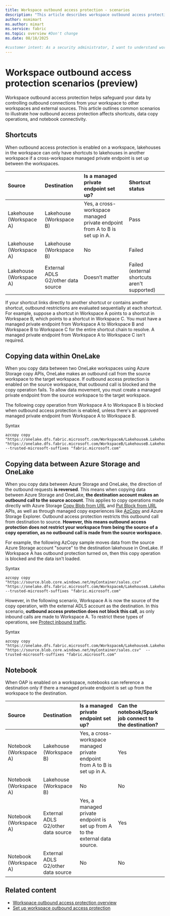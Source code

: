 ```yaml
---
title: Workspace outbound access protection - scenarios
description: "This article describes workspace outbound access protection in several scenarios."
author: msmimart
ms.author: mimart
ms.service: fabric
ms.topic: overview #Don't change
ms.date: 08/18/2025

#customer intent: As a security administrator, I want to understand workspace outbound access protection scenarios so that I can configure secure data access and movement between workspaces and external sources.
---
```


# Workspace outbound access protection scenarios (preview)

Workspace outbound access protection helps safeguard your data by controlling outbound connections from your workspace to other workspaces and external sources. This article outlines common scenarios to illustrate how outbound access protection affects shortcuts, data copy operations, and notebook connectivity.

## Shortcuts

When outbound access protection is enabled on a workspace, lakehouses in the workspace can only have shortcuts to lakehouses in another workspace if a cross-workspace managed private endpoint is set up between the workspaces.

| Source | Destination | Is a managed private endpoint set up? | Shortcut status |
|:-|:-|:-|:-|
| Lakehouse (Workspace A) | Lakehouse (Workspace B) | Yes, a cross-workspace managed private endpoint from A to B is set up in A. | Pass |
| Lakehouse (Workspace A) | Lakehouse (Workspace B) | No | Failed |
| Lakehouse (Workspace A) | External ADLS G2/other data source | Doesn’t matter | Failed (external shortcuts aren't supported) |

If your shortcut links directly to another shortcut or contains another shortcut, outbound restrictions are evaluated sequentially at each shortcut. For example, suppose a shortcut in Workspace A points to a shortcut in Workspace B, which points to a shortcut in Workspace C. You must have a managed private endpoint from Workspace A to Workspace B and Workspace B to Workspace C for the entire shortcut chain to resolve. A managed private endpoint from Workspace A to Workspace C isn't required. 

## Copying data within OneLake 

When you copy data between two OneLake workspaces using Azure Storage copy APIs, OneLake makes an outbound call from the source workspace to the target workspace. If outbound access protection is enabled on the source workspace, that outbound call is blocked and the copy operation fails. To allow data movement, you must create a managed private endpoint from the source workspace to the target workspace. 

The following copy operation from Workspace A to Workspace B is blocked when outbound access protection is enabled, unless there's an approved managed private endpoint from Workspace A to Workspace B.

Syntax
```azcopy
azcopy copy "https://onelake.dfs.fabric.microsoft.com/WorkspaceA/LakehouseA.Lakehouse/Files/sales.csv" "https://onelake.dfs.fabric.microsoft.com/WorkspaceB/LakehouseB.Lakehouse/Files/sales.csv" --trusted-microsoft-suffixes "fabric.microsoft.com"
```

## Copying data between Azure Storage and OneLake

When you copy data between Azure Storage and OneLake, the direction of the outbound requests **is reversed**. This means when copying data between Azure Storage and OneLake, **the destination account makes an outbound call to the source account**. This applies to copy operations made directly with Azure Storage [Copy Blob from URL](/rest/api/storageservices/copy-blob-from-url) and [Put Block from URL](/rest/api/storageservices/put-block-from-url) APIs, as well as through managed copy experiences like [AzCopy](/azure/storage/common/storage-use-azcopy-v10) and Azure Storage Explorer. Outbound access protection restricts this outbound call from destination to source. **However, this means outbound access protection does not restrict your workspace from being the source of a copy operation, as no outbound call is made from the source workspace.** 

For example, the following AzCopy sample moves data from the source Azure Storage account "source" to the destination lakehouse in OneLake. If Workspace A has outbound protection turned on, then this copy operation is blocked and the data isn't loaded. 

Syntax
```azcopy
azcopy copy "https://source.blob.core.windows.net/myContainer/sales.csv" "https://onelake.dfs.fabric.microsoft.com/WorkspaceA/LakehouseA.Lakehouse/Files/sales.csv" --trusted-microsoft-suffixes "fabric.microsoft.com"
```

However, in the following scenario, Workspace A is now the source of the copy operation, with the external ADLS account as the destination. In this scenario, **outbound access protection does not block this call**, as only inbound calls are made to Workspace A. To restrict these types of operations, see [Protect inbound traffic](protect-inbound-traffic.md).

Syntax
```azcopy
azcopy copy "https://onelake.dfs.fabric.microsoft.com/WorkspaceA/LakehouseA.Lakehouse/Files/sales.csv" "https://source.blob.core.windows.net/myContainer/sales.csv"  --trusted-microsoft-suffixes "fabric.microsoft.com"
```

## Notebook

When OAP is enabled on a workspace, notebooks can reference a destination only if there a managed private endpoint is set up from the workspace to the destination.

| Source | Destination | Is a managed private endpoint set up? | Can the notebook/Spark job connect to the destination? |
|:-|:-|:-|:-|
| Notebook (Workspace A) | Lakehouse (Workspace B) | Yes, a cross-workspace managed private endpoint from A to B is set up in A. | Yes |
| Notebook (Workspace A) | Lakehouse (Workspace B) | No | No |
| Notebook (Workspace A) | External ADLS G2/other data source | Yes, a managed private endpoint is set up from A to the external data source. | Yes |
| Notebook (Workspace A) | External ADLS G2/other data source | No | No |                                         |

## Related content

- [Workspace outbound access protection overview](./workspace-outbound-access-protection-overview.md)
- [Set up workspace outbound access protection](./workspace-outbound-access-protection-set-up.md)
